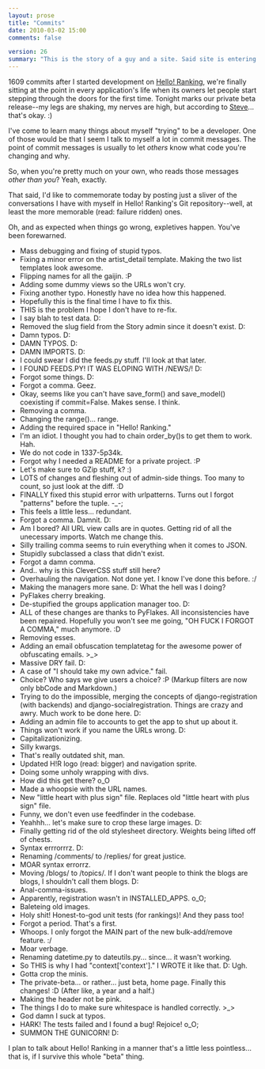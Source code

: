 ```yaml
---
layout: prose
title: "Commits"
date: 2010-03-02 15:00
comments: false

version: 26
summary: "This is the story of a guy and a site. Said site is entering its official private beta stage after a long time in development. Said guy wants to reminisce."
---
```


1609 commits after I started development on [Hello! Ranking][1], we're finally sitting at the point in every application's life when its owners let people start stepping through the doors for the first time. Tonight marks our private beta release--my legs are shaking, my nerves are high, but according to [Steve][2]... that's okay. :)

I've come to learn many things about myself "trying" to be a developer. One of those would be that I seem I talk to myself a lot in commit messages. The point of commit messages is usually to let _others_ know what code you're changing and why.

So, when you're pretty much on your own, who reads those messages _other than you_? Yeah, exactly.

That said, I'd like to commemorate today by posting just a sliver of the conversations I have with myself in Hello! Ranking's Git repository--well, at least the more memorable (read: failure ridden) ones.

Oh, and as expected when things go wrong, expletives happen. You've been forewarned.

* Mass debugging and fixing of stupid typos.
* Fixing a minor error on the artist_detail template. Making the two list templates look awesome.
* Flipping names for all the gaijin. :P
* Adding some dummy views so the URLs won't cry.
* Fixing another typo. Honestly have no idea how this happened.
* Hopefully this is the final time I have to fix this.
* THIS is the problem I hope I don't have to re-fix.
* I say blah to test data. D:
* Removed the slug field from the Story admin since it doesn't exist. D:
* Damn typos. D:
* DAMN TYPOS. D:
* DAMN IMPORTS. D:
* I could swear I did the feeds.py stuff. I'll look at that later.
* I FOUND FEEDS.PY! IT WAS ELOPING WITH /NEWS/! D:
* Forgot some things. D:
* Forgot a comma. Geez.
* Okay, seems like you can't have save_form() and save_model() coexisting if commit=False. Makes sense. I think.
* Removing a comma.
* Changing the range()... range.
* Adding the required space in "Hello! Ranking."
* I'm an idiot. I thought you had to chain order_by()s to get them to work. Hah.
* We do not code in 1337-5p34k.
* Forgot why I needed a README for a private project. :P
* Let's make sure to GZip stuff, k? :)
* LOTS of changes and fleshing out of admin-side things. Too many to count, so just look at the diff. :D
* FINALLY fixed this stupid error with urlpatterns. Turns out I forgot "patterns" before the tuple. -_-;
* This feels a little less... redundant.
* Forgot a comma. Damnit. D:
* Am I bored? All URL view calls are in quotes. Getting rid of all the unecessary imports. Watch me change this.
* Silly trailing comma seems to ruin everything when it comes to JSON.
* Stupidly subclassed a class that didn't exist.
* Forgot a damn comma.
* And.. why is this CleverCSS stuff still here?
* Overhauling the navigation. Not done yet. I know I've done this before. :/
* Making the managers more sane. D: What the hell was I doing?
* PyFlakes cherry breaking.
* De-stupified the groups application manager too. D:
* ALL of these changes are thanks to PyFlakes. All inconsistencies have been repaired. Hopefully you won't see me going, "OH FUCK I FORGOT A COMMA," much anymore. :D
* Removing esses.
* Adding an email obfuscation templatetag for the awesome power of obfuscating emails. >_>
* Massive DRY fail. D:
* A case of "I should take my own advice." fail.
* Choice? Who says we give users a choice? :P (Markup filters are now only bbCode and Markdown.)
* Trying to do the impossible, merging the concepts of django-registration (with backends) and django-socialregistration. Things are crazy and awry. Much work to be done here. D:
* Adding an admin file to accounts to get the app to shut up about it.
* Things won't work if you name the URLs wrong. D:
* Capitalizationizing.
* Silly kwargs.
* That's really outdated shit, man.
* Updated H!R logo (read: bigger) and navigation sprite.
* Doing some unholy wrapping with divs.
* How did this get there? o_O
* Made a whoopsie with the URL names.
* New "little heart with plus sign" file. Replaces old "little heart with plus sign" file.
* Funny, we don't even use feedfinder in the codebase.
* Yeahhh... let's make sure to crop these large images. D:
* Finally getting rid of the old stylesheet directory. Weights being lifted off of chests.
* Syntax errrorrrz. D:
* Renaming /comments/ to /replies/ for great justice.
* MOAR syntax errorrz.
* Moving /blogs/ to /topics/. If I don't want people to think the blogs are blogs, I shouldn't call them blogs. D:
* Anal-comma-issues.
* Apparently, registration wasn't in INSTALLED_APPS. o_O;
* Baleteing old images.
* Holy shit! Honest-to-god unit tests (for rankings)! And they pass too!
* Forgot a period. That's a first.
* Whoops. I only forgot the MAIN part of the new bulk-add/remove feature. :/
* Moar verbage.
* Renaming datetime.py to dateutils.py... since... it wasn't working.
* So THIS is why I had "context['context']." I WROTE it like that. D: Ugh.
* Gotta crop the minis.
* The private-beta... or rather... just beta, home page. Finally this changes! :D (After like, a year and a half.)
* Making the header not be pink.
* The things I do to make sure whitespace is handled correctly. >_>
* God damn I suck at typos.
* HARK! The tests failed and I found a bug! Rejoice! o_O;
* SUMMON THE GUNICORN! D:

I plan to talk about Hello! Ranking in a manner that's a little less pointless... that is, if I survive this whole "beta" thing.

[1]: http://hello-ranking.com/
[2]: http://orderedlist.com/
